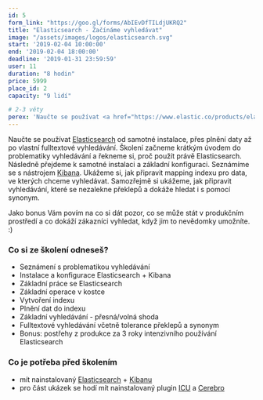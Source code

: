 ```yaml
---
id: 5
form_link: "https://goo.gl/forms/AbIEvDfTILdjUKRQ2"
title: "Elasticsearch - Začínáme vyhledávat"
image: "/assets/images/logos/elasticsearch.svg"
start: '2019-02-04 10:00:00'
end: '2019-02-04 18:00:00'
deadline: '2019-01-31 23:59:59'
user: 11
duration: "8 hodin"
price: 5999
place_id: 2
capacity: "9 lidí"

# 2-3 věty
perex: 'Naučte se používat <a href="https://www.elastic.co/products/elasticsearch">Elasticsearch</a> od samotné instalace, přes plnění daty až po vlastní fulltextové vyhledávání. Odhalíme problematiku vyhledávání a řekneme si, proč použít právě Elasticsearch.'
---
```


Naučte se používat <a href="https://www.elastic.co/products/elasticsearch">Elasticsearch</a> od samotné instalace, přes plnění daty až po vlastní fulltextové vyhledávání. Školení začneme krátkým úvodem do problematiky vyhledávání a řekneme si, proč použít právě Elasticsearch. Následně přejdeme k samotné instalaci a základní konfiguraci. Seznámíme se s nástrojem <a href="https://www.elastic.co/products/kibana">Kibana</a>. Ukážeme si, jak připravit mapping indexu pro data, ve kterých chceme vyhledávat. Samozřejmě si ukážeme, jak připravit vyhledávání, které se nezalekne překlepů a dokáže hledat i s pomocí synonym.

Jako bonus Vám povím na co si dát pozor, co se může stát v produkčním prostředí a co dokáží zákazníci vyhledat, když jim to nevědomky umožníte. :)

### Co si ze školení odneseš?

- Seznámení s problematikou vyhledávání
- Instalace a konfigurace Elasticsearch + Kibana
- Základní práce se Elasticsearch
- Základní operace v kostce
- Vytvoření indexu
- Plnění dat do indexu
- Základní vyhledávání - přesná/volná shoda
- Fulltextové vyhledávání včetně tolerance překlepů a synonym
- Bonus: postřehy z produkce za 3 roky intenzivního používání Elasticsearch

### Co je potřeba před školením

- mít nainstalovaný [Elasticsearch](https://www.elastic.co/downloads/elasticsearch) + [Kibanu](https://www.elastic.co/downloads/kibana)
- pro část ukázek se hodí mít nainstalovaný plugin [ICU](https://www.elastic.co/guide/en/elasticsearch/plugins/current/analysis-icu.html) a [Cerebro](https://github.com/lmenezes/cerebro)
